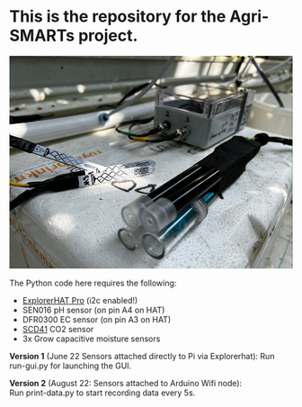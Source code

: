 # This is the repository for the Agri-SMARTs project.

<img src="https://github.com/sh969/agri-smarts/blob/master/images/sensor-node.png?raw=true">

The Python code here requires the following:
- [ExplorerHAT Pro](https://github.com/pimoroni/explorer-hat) (i2c enabled!)
- SEN016 pH sensor (on pin A4 on HAT)
- DFR0300 EC sensor (on pin A3 on HAT)
- [SCD41](https://github.com/pimoroni/scd4x-python) CO2 sensor
- 3x Grow capacitive moisture sensors

**Version 1** (June 22 Sensors attached directly to Pi via Explorerhat):
Run run-gui.py for launching the GUI.

**Version 2** (August 22: Sensors attached to Arduino Wifi node):       
Run print-data.py to start recording data every 5s.